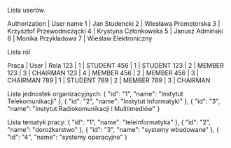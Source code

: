 Lista userów.

Authorization | User name 
1  |  Jan Studencki
2  |  Wiesława Promotorska
3  |  Krzysztof Przewodniczącki
4  |  Krystyna Członkowska
5  |  Janusz Admiński
6  |  Monika Przykładowa
7  |  Wiesław Elektroniczny

Lista ról

Praca  |  User  |  Rola 
123    |  1     |  STUDENT
456    |  1     |  STUDENT
123    |  2     |  MEMBER
123    |  3     |  CHAIRMAN
123    |  4     |  MEMBER
456    |  2     |  MEMBER
456    |  3     |  CHAIRMAN
789    |  1     |  STUDENT
789    |  2     |  MEMBER
789    |  3     |  CHAIRMAN

Lista jednostek organizacyjnych:
{
    "id": "1",
    "name": "Instytut Telekomunikacji"
},
{
    "id": "2",
    "name": "Instytut Informatyki"
},
{
    "id": "3",
    "name": "Instytut Radiokomunikacji i Mulitimediów"
}

Lista tematyk pracy:
{
    "id": "1",
    "name": "teleinformatyka"
},
{
    "id": "2",
    "name": "dorożkarstwo"
},
{
    "id": "3",
    "name": "systemy wbudowane"
},
{
    "id": "4",
    "name": "systemy operacyjne"
}

